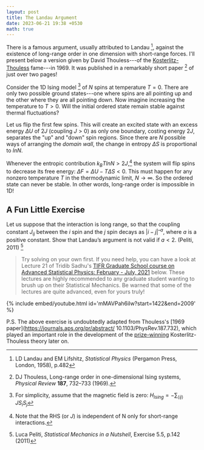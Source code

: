 ```yaml
---
layout: post
title: The Landau Argument
date: 2023-06-21 19:38 +0530
math: true
---
```


There is a famous argument, usually attributed to Landau [^footnote1], against the existence of long-range order
in one dimension with short-range forces. I'll present below a version given by David Thouless---of the
[Kosterlitz-Thouless](https://en.wikipedia.org/wiki/Berezinskii%E2%80%93Kosterlitz%E2%80%93Thouless_transition)
fame---in 1969. It was published in a remarkably short paper [^footnote2] of just over
two pages!

Consider the 1D Ising model [^footnote3] of $N$ spins at temperature $T = 0$. There are only two possible
ground states---one where spins are all pointing up and the other where they are all pointing down. Now imagine
increasing the temperature to $T > 0$. Will the initial ordered state remain stable against thermal fluctuations?

Let us flip the first few spins. This will create an excited state with an excess energy $\Delta U$ of
$2 J$ (coupling $J > 0$) as only one boundary, costing energy $2 J$, separates the "up" and "down" spin regions.
Since there are $N$ possible ways of arranging the *domain wall*, the change in entropy $\Delta S$ is proportional
to $ln N$.

Whenever the entropic contribution $k_BT ln N > 2 J$,[^footnote4] the system will flip spins to decrease its free
energy: $\Delta F = \Delta U - T \Delta S < 0$. This must happen for any nonzero temperature $T$ in the
thermodynamic limit, $N \rightarrow \infty$. So the ordered state can never be stable. In other words, long-range
order is impossible in 1D!

## A Fun Little Exercise
Let us suppose that the interaction is long range, so that the coupling constant $J_{ij}$
between the $i$ spin and the $j$ spin decays as $|i - j|^{–a}$, where $a$ is a positive constant.
Show that Landau’s argument is not valid if $a < 2$. (Peliti, 2011) [^footnote5]


> Try solving on your own first. If you need help, you can have a look at Lecture 21 of Tridib Sadhu's
[TIFR Graduate School course on Advanced Statistical Physics: February - July, 2021](https://theory.tifr.res.in/~tridib/ASPCourse.html)
below. These lectures are highly recommended to any graduate student wanting to brush up on their
Statistical Mechanics. Be warned that some of the lectures are quite advanced, even for yours truly!

{% include embed/youtube.html id='mMAVPah6iIw?start=1422&end=2009' %}

P.S. The above exercise is undoubtedly adapted from Thouless's [1969 paper](https://journals.aps.org/pr/abstract/
10.1103/PhysRev.187.732), which played an important role in the development of the
[prize-winning](https://www.nobelprize.org/prizes/physics/2016/summary/) Kosterlitz-Thouless theory later on.

[^footnote1]: LD Landau and EM Lifshitz, *Statistical Physics* (Pergamon Press, London, 1958), p.482
[^footnote2]: DJ Thouless, Long-range order in one-dimensional Ising systems, *Physical Review* **187**, 732–733 (1969).
[^footnote3]: For simplicity, assume that the magnetic field is zero: $H_{Ising} = -\sum_{\langle i j \rangle} J S_i S_j$
[^footnote4]: Note that the RHS (or $J$) is independent of N only for short-range interactions.
[^footnote5]: Luca Peliti, *Statistical Mechanics in a Nutshell*, Exercise 5.5, p.142 (2011)
